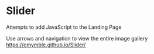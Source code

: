 # Slider
Attempts to add JavaScript to the Landing Page

Use arrows and navigation to view the entire image gallery
https://omymble.github.io/Slider/
